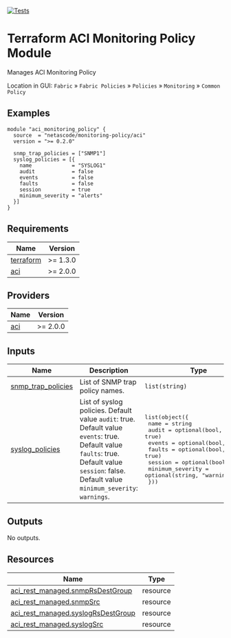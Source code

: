 <!-- BEGIN_TF_DOCS -->
[![Tests](https://github.com/netascode/terraform-aci-monitoring-policy/actions/workflows/test.yml/badge.svg)](https://github.com/netascode/terraform-aci-monitoring-policy/actions/workflows/test.yml)

# Terraform ACI Monitoring Policy Module

Manages ACI Monitoring Policy

Location in GUI:
`Fabric` » `Fabric Policies` » `Policies` » `Monitoring` » `Common Policy`

## Examples

```hcl
module "aci_monitoring_policy" {
  source  = "netascode/monitoring-policy/aci"
  version = ">= 0.2.0"

  snmp_trap_policies = ["SNMP1"]
  syslog_policies = [{
    name             = "SYSLOG1"
    audit            = false
    events           = false
    faults           = false
    session          = true
    minimum_severity = "alerts"
  }]
}
```

## Requirements

| Name | Version |
|------|---------|
| <a name="requirement_terraform"></a> [terraform](#requirement\_terraform) | >= 1.3.0 |
| <a name="requirement_aci"></a> [aci](#requirement\_aci) | >= 2.0.0 |

## Providers

| Name | Version |
|------|---------|
| <a name="provider_aci"></a> [aci](#provider\_aci) | >= 2.0.0 |

## Inputs

| Name | Description | Type | Default | Required |
|------|-------------|------|---------|:--------:|
| <a name="input_snmp_trap_policies"></a> [snmp\_trap\_policies](#input\_snmp\_trap\_policies) | List of SNMP trap policy names. | `list(string)` | `[]` | no |
| <a name="input_syslog_policies"></a> [syslog\_policies](#input\_syslog\_policies) | List of syslog policies. Default value `audit`: true. Default value `events`: true. Default value `faults`: true. Default value `session`: false. Default value `minimum_severity`: `warnings`. | <pre>list(object({<br>    name             = string<br>    audit            = optional(bool, true)<br>    events           = optional(bool, true)<br>    faults           = optional(bool, true)<br>    session          = optional(bool, false)<br>    minimum_severity = optional(string, "warnings")<br>  }))</pre> | `[]` | no |

## Outputs

No outputs.

## Resources

| Name | Type |
|------|------|
| [aci_rest_managed.snmpRsDestGroup](https://registry.terraform.io/providers/CiscoDevNet/aci/latest/docs/resources/rest_managed) | resource |
| [aci_rest_managed.snmpSrc](https://registry.terraform.io/providers/CiscoDevNet/aci/latest/docs/resources/rest_managed) | resource |
| [aci_rest_managed.syslogRsDestGroup](https://registry.terraform.io/providers/CiscoDevNet/aci/latest/docs/resources/rest_managed) | resource |
| [aci_rest_managed.syslogSrc](https://registry.terraform.io/providers/CiscoDevNet/aci/latest/docs/resources/rest_managed) | resource |
<!-- END_TF_DOCS -->